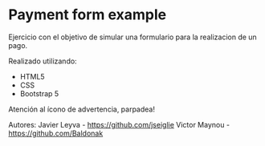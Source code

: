 # Payment form example

 Ejercicio con el objetivo de simular una formulario para la realizacion de un pago.
 
 Realizado utilizando:
 - HTML5
 - CSS
 - Bootstrap 5
 
Atención al ícono de advertencia, parpadea!
 
 Autores:
 Javier Leyva - https://github.com/jseiglie
 Victor Maynou - https://github.com/Baldonak
 
 